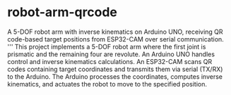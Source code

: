 # robot-arm-qrcode
A 5-DOF robot arm with inverse kinematics on Arduino UNO, receiving QR code-based target positions from ESP32-CAM over serial communication.
'''
This project implements a 5-DOF robot arm where the first joint is prismatic and the remaining four are revolute.
An Arduino UNO handles control and inverse kinematics calculations. An ESP32-CAM scans QR codes containing target coordinates and transmits them via serial (TX/RX) to the Arduino. 
The Arduino processes the coordinates, computes inverse kinematics, and actuates the robot to move to the specified position.
